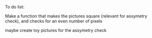 To do list:

Make a function that makes the pictures square (relevant for assymetry check), and checks for an even number of pixels

maybe create toy pictures for the assymetry check 






